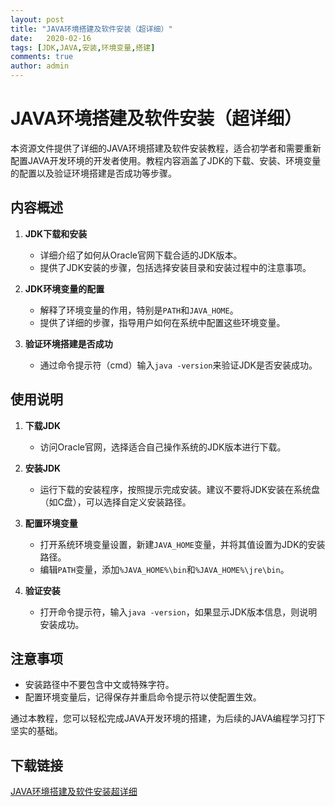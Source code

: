 ```yaml
---
layout: post
title: "JAVA环境搭建及软件安装（超详细）"
date:   2020-02-16
tags: [JDK,JAVA,安装,环境变量,搭建]
comments: true
author: admin
---
```

# JAVA环境搭建及软件安装（超详细）

本资源文件提供了详细的JAVA环境搭建及软件安装教程，适合初学者和需要重新配置JAVA开发环境的开发者使用。教程内容涵盖了JDK的下载、安装、环境变量的配置以及验证环境搭建是否成功等步骤。

## 内容概述

1. **JDK下载和安装**
   - 详细介绍了如何从Oracle官网下载合适的JDK版本。
   - 提供了JDK安装的步骤，包括选择安装目录和安装过程中的注意事项。

2. **JDK环境变量的配置**
   - 解释了环境变量的作用，特别是`PATH`和`JAVA_HOME`。
   - 提供了详细的步骤，指导用户如何在系统中配置这些环境变量。

3. **验证环境搭建是否成功**
   - 通过命令提示符（cmd）输入`java -version`来验证JDK是否安装成功。

## 使用说明

1. **下载JDK**
   - 访问Oracle官网，选择适合自己操作系统的JDK版本进行下载。

2. **安装JDK**
   - 运行下载的安装程序，按照提示完成安装。建议不要将JDK安装在系统盘（如C盘），可以选择自定义安装路径。

3. **配置环境变量**
   - 打开系统环境变量设置，新建`JAVA_HOME`变量，并将其值设置为JDK的安装路径。
   - 编辑`PATH`变量，添加`%JAVA_HOME%\bin`和`%JAVA_HOME%\jre\bin`。

4. **验证安装**
   - 打开命令提示符，输入`java -version`，如果显示JDK版本信息，则说明安装成功。

## 注意事项

- 安装路径中不要包含中文或特殊字符。
- 配置环境变量后，记得保存并重启命令提示符以使配置生效。

通过本教程，您可以轻松完成JAVA开发环境的搭建，为后续的JAVA编程学习打下坚实的基础。

## 下载链接

[JAVA环境搭建及软件安装超详细](https://pan.quark.cn/s/ba6166db8880)